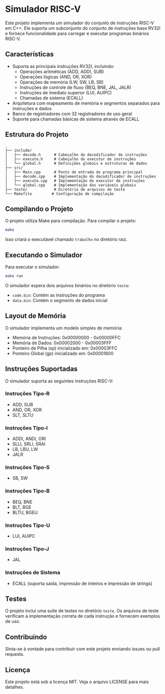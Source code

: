 # Simulador RISC-V

Este projeto implementa um simulador do conjunto de instruções RISC-V em C++. Ele suporta um subconjunto do conjunto de instruções base RV32I e fornece funcionalidade para carregar e executar programas binários RISC-V.

## Características

- Suporta as principais instruções RV32I, incluindo:
  - Operações aritméticas (ADD, ADDI, SUB)
  - Operações lógicas (AND, OR, XOR)
  - Operações de memória (LW, SW, LB, SB)
  - Instruções de controle de fluxo (BEQ, BNE, JAL, JALR)
  - Instruções de imediato superior (LUI, AUIPC)
  - Chamadas de sistema (ECALL)
- Arquitetura com mapeamento de memória e segmentos separados para instruções e dados
- Banco de registradores com 32 registradores de uso geral
- Suporte para chamadas básicas de sistema através de ECALL

## Estrutura do Projeto

```
.
├── include/
│   ├── decode.h      # Cabeçalho do decodificador de instruções
│   ├── execute.h     # Cabeçalho do executor de instruções
│   └── global.h      # Definições globais e estruturas de dados
├── src/
│   ├── Main.cpp      # Ponto de entrada do programa principal
│   ├── decode.cpp    # Implementação do decodificador de instruções
│   ├── execute.cpp   # Implementação do executor de instruções
│   └── global.cpp    # Implementação das variáveis globais
├── teste/            # Diretório de arquivos de teste
└── Makefile         # Configuração de compilação
```

## Compilando o Projeto

O projeto utiliza Make para compilação. Para compilar o projeto:

```bash
make
```

Isso criará o executável chamado `trabalho` no diretório raiz.

## Executando o Simulador

Para executar o simulador:

```bash
make run
```

O simulador espera dois arquivos binários no diretório `teste`:
- `code.bin`: Contém as instruções do programa
- `data.bin`: Contém o segmento de dados inicial

## Layout de Memória

O simulador implementa um modelo simples de memória:
- Memória de Instruções: 0x00000000 - 0x00000FFC
- Memória de Dados: 0x00002000 - 0x00003FFF
- Ponteiro de Pilha (sp) inicializado em: 0x00003FFC
- Ponteiro Global (gp) inicializado em: 0x00001800

## Instruções Suportadas

O simulador suporta as seguintes instruções RISC-V:

### Instruções Tipo-R
- ADD, SUB
- AND, OR, XOR
- SLT, SLTU

### Instruções Tipo-I
- ADDI, ANDI, ORI
- SLLI, SRLI, SRAI
- LB, LBU, LW
- JALR

### Instruções Tipo-S
- SB, SW

### Instruções Tipo-B
- BEQ, BNE
- BLT, BGE
- BLTU, BGEU

### Instruções Tipo-U
- LUI, AUIPC

### Instruções Tipo-J
- JAL

### Instruções de Sistema
- ECALL (suporta saída, impressão de inteiros e impressão de strings)

## Testes

O projeto inclui uma suíte de testes no diretório `teste`. Os arquivos de teste verificam a implementação correta de cada instrução e fornecem exemplos de uso.

## Contribuindo

Sinta-se à vontade para contribuir com este projeto enviando issues ou pull requests.

## Licença

Este projeto está sob a licença MIT. Veja o arquivo LICENSE para mais detalhes.